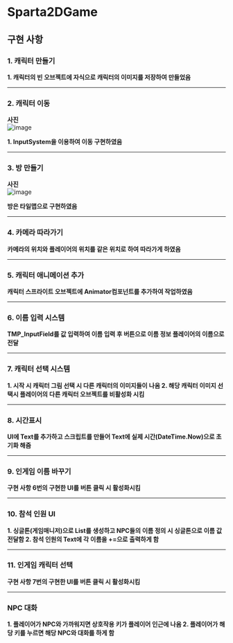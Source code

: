 # Sparta2DGame

## 구현 사항
### 1. 캐릭터 만들기
**1. 캐릭터의 빈 오브젝트에 자식으로 캐릭터의 이미지를 저장하여 만들었음**

<hr>

### 2. 캐릭터 이동
**사진**    
![image](https://github.com/ACEDIA2567/Sparta2DGame/assets/101154683/67ec3099-c9f9-49bc-b2fe-1b3b18ace930)

**1. InputSystem을 이용하여 이동 구현하였음**

<hr>

### 3. 방 만들기
**사진**    
![image](https://github.com/ACEDIA2567/Sparta2DGame/assets/101154683/41aaf991-e1eb-4db9-b2f9-0b56473e4f25)

**방은 타일맵으로 구현하였음**


<hr>

### 4. 카메라 따라가기
**카메라의 위치와 플레이어의 위치를 같은 위치로 하여 따라가게 하였음**

<hr>

### 5. 캐릭터 애니메이션 추가
**캐릭터 스프라이트 오브젝트에 Animator컴포넌트를 추가하여 작업하였음**

<hr>

### 6. 이름 입력 시스템
**TMP_InputField를 값 입력하여 이름 입력 후 버튼으로 이름 정보 플레이어의 이름으로 전달**

<hr>

### 7. 캐릭터 선택 시스템
**1. 시작 시 캐릭터 그림 선택 시 다른 캐릭터의 이미지들이 나옴
2. 해당 캐릭터 이미지 선택시 플레이어의 다른 캐릭터 오브젝트를 비활성화 시킴**

<hr>

### 8. 시간표시
**UI에 Text를 추가하고 스크립트를 만들어 Text에 실제 시간(DateTime.Now)으로 초기화 해줌**

<hr>

### 9. 인게임 이름 바꾸기
**구현 사항 6번의 구현한 UI를 버튼 클릭 시 활성화시킴**

<hr>

### 10. 참석 인원 UI
**1. 싱글톤(게임매니저)으로 List<string>를 생성하고 NPC들의 이름 정의 시 싱글톤으로 이름 값 전달함
2. 참석 인원의 Text에 각 이름을 +=으로 출력하게 함**

<hr>

### 11. 인게임 캐릭터 선택
**구현 사항 7번의 구현한 UI를 버튼 클릭 시 활성화시킴**

<hr>

### NPC 대화
**1. 플레이어가 NPC와 가까워지면 상호작용 키가 플레이어 인근에 나옴
2. 플레이어가 해당 키를 누르면 해당 NPC와 대화를 하게 함**
